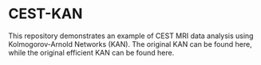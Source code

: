 # CEST-KAN
This repository demonstrates an example of CEST MRI data analysis using Kolmogorov-Arnold Networks (KAN). The original KAN can be found here, while the original efficient KAN can be found here.
